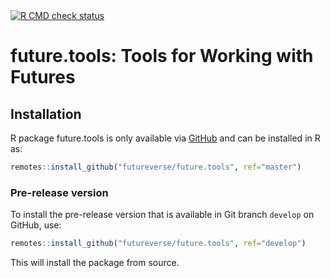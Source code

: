 

<div id="badges"><!-- pkgdown markup -->
 <a href="https://github.com/futureverse/future.tools/actions?query=workflow%3AR-CMD-check"><img border="0" src="https://github.com/futureverse/future.tools/actions/workflows/R-CMD-check.yaml/badge.svg?branch=develop" alt="R CMD check status"/></a>      
</div>

# future.tools: Tools for Working with Futures 


## Installation
R package future.tools is only available via [GitHub](https://github.com/futureverse/future.tools) and can be installed in R as:
```r
remotes::install_github("futureverse/future.tools", ref="master")
```


### Pre-release version

To install the pre-release version that is available in Git branch `develop` on GitHub, use:
```r
remotes::install_github("futureverse/future.tools", ref="develop")
```
This will install the package from source.  

<!-- pkgdown-drop-below -->

